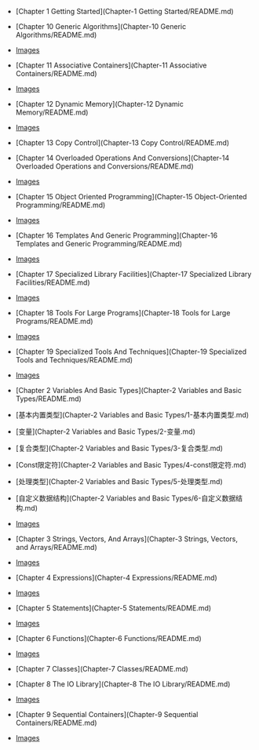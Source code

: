- [Chapter 1 Getting Started](Chapter-1 Getting Started/README.md)

- [Chapter 10 Generic Algorithms](Chapter-10 Generic Algorithms/README.md)

- [Images]()
- [Chapter 11 Associative Containers](Chapter-11 Associative Containers/README.md)

- [Images]()
- [Chapter 12 Dynamic Memory](Chapter-12 Dynamic Memory/README.md)

- [Images]()
- [Chapter 13 Copy Control](Chapter-13 Copy Control/README.md)

- [Chapter 14 Overloaded Operations And Conversions](Chapter-14 Overloaded Operations and Conversions/README.md)

- [Images]()
- [Chapter 15 Object Oriented Programming](Chapter-15 Object-Oriented Programming/README.md)

- [Images]()
- [Chapter 16 Templates And Generic Programming](Chapter-16 Templates and Generic Programming/README.md)

- [Images]()
- [Chapter 17 Specialized Library Facilities](Chapter-17 Specialized Library Facilities/README.md)

- [Images]()
- [Chapter 18 Tools For Large Programs](Chapter-18 Tools for Large Programs/README.md)

- [Images]()
- [Chapter 19 Specialized Tools And Techniques](Chapter-19 Specialized Tools and Techniques/README.md)

- [Images]()
- [Chapter 2 Variables And Basic Types](Chapter-2 Variables and Basic Types/README.md)

- [基本内置类型](Chapter-2 Variables and Basic Types/1-基本内置类型.md)
- [变量](Chapter-2 Variables and Basic Types/2-变量.md)
- [复合类型](Chapter-2 Variables and Basic Types/3-复合类型.md)
- [Const限定符](Chapter-2 Variables and Basic Types/4-const限定符.md)
- [处理类型](Chapter-2 Variables and Basic Types/5-处理类型.md)
- [自定义数据结构](Chapter-2 Variables and Basic Types/6-自定义数据结构.md)
- [Images]()
- [Chapter 3 Strings, Vectors, And Arrays](Chapter-3 Strings, Vectors, and Arrays/README.md)

- [Images]()
- [Chapter 4 Expressions](Chapter-4 Expressions/README.md)

- [Images]()
- [Chapter 5 Statements](Chapter-5 Statements/README.md)

- [Images]()
- [Chapter 6 Functions](Chapter-6 Functions/README.md)

- [Images]()
- [Chapter 7 Classes](Chapter-7 Classes/README.md)

- [Chapter 8 The IO Library](Chapter-8 The IO Library/README.md)

- [Images]()
- [Chapter 9 Sequential Containers](Chapter-9 Sequential Containers/README.md)

- [Images]()
